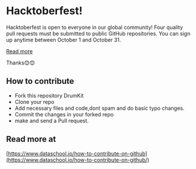 
# Hacktoberfest!

Hacktoberfest is open to everyone in our global community! Four quality pull requests must be submitted to public GitHub repositories. You can sign up anytime between October 1 and October 31.

[Read more](https://hacktoberfest.digitalocean.com/faq/)

Thanks😊😊

## How to contribute

- Fork this repository DrumKit
- Clone your repo 
- Add necessary files and code,dont spam and do basic typo changes.
- Commit the changes in your forked repo
- make and send a Pull request.

## Read more at

[https://www.dataschool.io/how-to-contribute-on-github](https://www.dataschool.io/how-to-contribute-on-github/)

